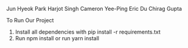 Jun Hyeok Park
Harjot Singh
Cameron Yee-Ping
Eric Du
Chirag Gupta

To Run Our Project
1) Install all dependencies with pip install -r requirements.txt
2) Run npm install or run yarn install
